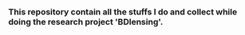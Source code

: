 ###  This repository contain all the stuffs I do and collect while doing the research project 'BDlensing'.
